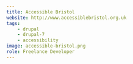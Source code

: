 ```yaml
---
title: Accessible Bristol
website: http://www.accessiblebristol.org.uk
tags:
    - drupal
    - drupal-7
    - accessibility
image: accessible-bristol.png
role: Freelance Developer
---
```

